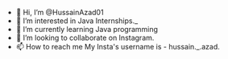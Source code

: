 - 👋 Hi, I’m @HussainAzad01
- 👀 I’m interested in Java Internships._
- 🌱 I’m currently learning Java programming
- 💞️ I’m looking to collaborate on Instagram.
- 📫 How to reach me My Insta's username is - hussain._.azad.

<!---
HussainAzad01/HussainAzad01 is a ✨ special ✨ repository because its `README.md` (this file) appears on your GitHub profile.
You can click the Preview link to take a look at your changes.
--->
